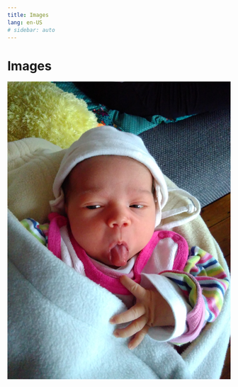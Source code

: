 ```yaml
---
title: Images
lang: en-US
# sidebar: auto
---
```

# Images

![Freche Mira](./images/freche-mira.jpg)